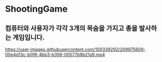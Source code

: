 # ShootingGame
## 컴퓨터와 사용자가 각각 3개의 목숨을 가지고 총을 발사하는 게임입니다.

https://user-images.githubusercontent.com/100339292/209975609-00e4d13c-b0f8-4bb3-b356-00577b9b21a9.mp4


